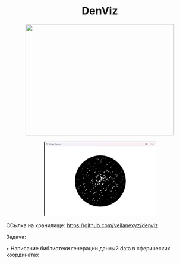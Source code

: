 <h1 align="center">DenViz</a></h1>

<p align="center">
  <img src="https://github.com/AnastasiayA26/1-year-univercity-c-/blob/main/points.jpg" width="400" height="300">
</p>

<p align="center">
  <img src="https://github.com/veilanexyz/pictures/blob/main/sphere.jpg" width="300" height="200">
</p>


ССылка на хранилище: https://github.com/veilanexyz/denviz


Задача:

• Написание библиотеки генерации данный data в сферических координатах




